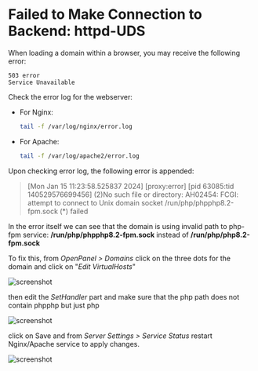 # Failed to Make Connection to Backend: httpd-UDS


When loading a domain within a browser, you may receive the following error: 

```
503 error
Service Unavailable
```

Check the error log for  the webserver:

- For Nginx:
  ```bash
  tail -f /var/log/nginx/error.log
  ```
- For Apache:
  ```bash
  tail -f /var/log/apache2/error.log
  ```

Upon checking error log, the following error is appended: 

> [Mon Jan 15 11:23:58.525837 2024] [proxy:error] [pid 63085:tid 140529576699456] (2)No such file or directory: AH02454: FCGI: attempt to connect to Unix domain socket /run/php/phpphp8.2-fpm.sock (*) failed


In the error itself we can see that the domain is using invalid path to php-fpm service: **/run/php/phpphp8.2-fpm.sock** instead of  **/run/php/php8.2-fpm.sock**

To fix this, from _OpenPanel > Domains_ click on the three dots for the domain and click on "_Edit VirtualHosts_"

![screenshot](https://i.postimg.cc/fRQqQSSb/2024-01-15-11-48.png)

then edit the _SetHandler_ part and make sure that the php path does not contain phpphp but just php

![screenshot](https://i.postimg.cc/XYcbRbJT/2024-01-15-11-50.png)

click on Save and from _Server Settings > Service Status_ restart Nginx/Apache service to apply changes.

![screenshot](https://i.postimg.cc/D08GN6PM/2024-01-15-11-52.png)
